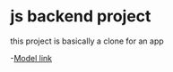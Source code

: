 # js backend project

this project is basically a clone for an app

-[Model link](https://app.eraser.io/workspace/MwYY9gKzshR81P3zho5t?origin=share)
